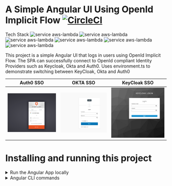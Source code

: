 # A Simple Angular UI Using OpenId Implicit Flow [![CircleCI](https://circleci.com/gh/SpringSecurity-Keycloak/SimpleAngularUI.svg?style=shield)](https://app.circleci.com/pipelines/github/SpringSecurity-Keycloak/SimpleAngularUI)

Tech Stack ![service aws-lambda](https://img.shields.io/badge/-Java-green?style=social&logo=Java) ![service aws-lambda](https://img.shields.io/badge/-Spring-green?style=social&logo=Spring) ![service aws-lambda](https://img.shields.io/badge/-Auth0-green?style=social&logo=Auth0) ![service aws-lambda](https://img.shields.io/badge/-Okta-green?style=social&logo=Okta) ![service aws-lambda](https://img.shields.io/badge/-RedHatKeycloak-green?style=social&logo=Red+Hat)  ![service aws-lambda](https://img.shields.io/badge/-CircleCI-green?style=social&logo=CircleCI)

This project is a simple Angular UI that logs in users using OpenId Implicit Flow. The SPA can successfully connect to OpenId compliant Identity Providers such as Keycloak, Okta and Auth0. Uses environment.ts to demonstrate switching between KeyCloak, Okta and Auth0 

Auth0 SSO           |  OKTA SSO |  KeyCloak SSO
:-------------------------:|:-------------------------:|:-------------------------:
![](./documentation/Auth0/Sign-in-with-Auth0.png)  |  ![](./documentation/Okta/Sign-in-with-Okta.png) | ![](./documentation/KeyCloak/Sign-in-with-KeyCloak.png)

# Installing and running this project
<details>
  <summary>Run the Angular App locally</summary>
  
  
</details>


<details>
  <summary>Angular CLI commands</summary>
  
This project was generated with [Angular CLI](https://github.com/angular/angular-cli) version 10.1.3.

## Development server

Run `ng serve` for a dev server. Navigate to `http://localhost:4200/`. The app will automatically reload if you change any of the source files.

## Code scaffolding

Run `ng generate component component-name` to generate a new component. You can also use `ng generate directive|pipe|service|class|guard|interface|enum|module`.

## Build

Run `ng build` to build the project. The build artifacts will be stored in the `dist/` directory. Use the `--prod` flag for a production build.

## Running unit tests

Run `ng test` to execute the unit tests via [Karma](https://karma-runner.github.io).

## Running end-to-end tests

Run `ng e2e` to execute the end-to-end tests via [Protractor](http://www.protractortest.org/).

## Further help

To get more help on the Angular CLI use `ng help` or go check out the [Angular CLI README](https://github.com/angular/angular-cli/blob/master/README.md).


</details>

  
  

